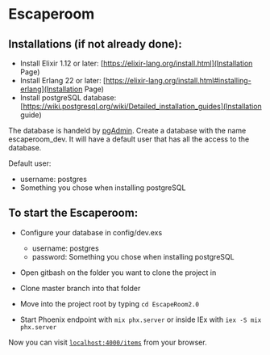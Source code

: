 # Escaperoom
## Installations (if not already done):
  * Install Elixir 1.12 or later: [https://elixir-lang.org/install.html](Installation Page)
  * Install Erlang 22 or later: [https://elixir-lang.org/install.html#installing-erlang](Installation Page)
  * Install postgreSQL database: [https://wiki.postgresql.org/wiki/Detailed_installation_guides](Installation guide)
  
The database is handeld by [pgAdmin](https://www.pgadmin.org/). Create a database with the name escaperoom\_dev. It will have a default user that has all the access to the database.

Default user:
* username: postgres
* Something you chose when installing postgreSQL

## To start the Escaperoom:

  * Configure your database in config/dev.exs
    * username: postgres
    * password: Something you chose when installing postgreSQL
  
  * Open gitbash on the folder you want to clone the project in
  * Clone master branch into that folder
  * Move into the project root by typing ```cd EscapeRoom2.0```
  * Start Phoenix endpoint with `mix phx.server` or inside IEx with `iex -S mix phx.server`

Now you can visit [`localhost:4000/items`](http://localhost:4000/items) from your browser.


